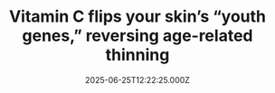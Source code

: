 ---
title: "Vitamin C flips your skin’s “youth genes,” reversing age-related thinning"
date: 2025-06-25T12:22:25.000Z
category: Health
externalLink: "https://www.sciencedaily.com/releases/2025/06/250625075013.htm"
image: ""
excerpt: "Japanese researchers have found that vitamin C can thicken skin by switching on genes that boost skin cell growth, helping reverse age-related thinning. It works by reactivating DNA through a process that lets cells regenerate more effectively—potentially a game-changer for aging skin.…"
---